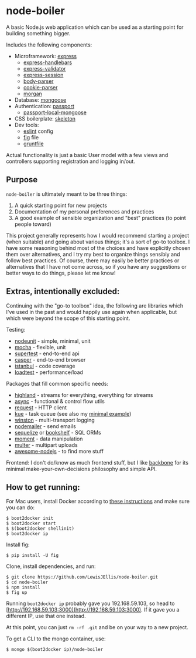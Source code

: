 # node-boiler

A basic Node.js web application which can be used as a starting point for building something bigger.

Includes the following components:
- Microframework: [express](http://expressjs.com/)
    - [express-handlebars](https://github.com/ericf/express-handlebars)
    - [express-validator](https://github.com/ctavan/express-validator)
    - [express-session](https://github.com/expressjs/session)
    - [body-parser](https://github.com/expressjs/body-parser)
    - [cookie-parser](https://github.com/expressjs/cookie-parser)
    - [morgan](https://github.com/expressjs/morgan)
- Database: [mongoose](http://mongoosejs.com/)
- Authentication: [passport](http://passportjs.org/)
    - [passport-local-mongoose](https://github.com/saintedlama/passport-local-mongoose)
- CSS boilerplate: [skeleton](http://www.getskeleton.com/)
- Dev tools:
  - [eslint](http://eslint.org/) config
  - [fig](http://www.fig.sh/) file
  - [gruntfile](http://gruntjs.com/)

Actual functionality is just a basic User model with a few views and controllers supporting registration and logging in/out.

## Purpose

`node-boiler` is ultimately meant to be three things:
  1. A quick starting point for new projects
  2. Documentation of my personal preferences and practices
  3. A good example of sensible organization and "best" practices (to point people toward)

This project generally represents how I would recommend starting a project (when suitable) and going about various things; it's a sort of go-to toolbox. I have some reasoning behind most of the choices and have explicitly chosen them over alternatives, and I try my best to organize things sensibly and follow best practices. Of course, there may easily be better practices or alternatives that I have not come across, so if you have any suggestions or better ways to do things, please let me know!

## Extras, intentionally excluded:
Continuing with the "go-to toolbox" idea, the following are libraries which I've used in the past and would happily use again when applicable, but which were beyond the scope of this starting point.

Testing:
- [nodeunit](https://github.com/caolan/nodeunit) - simple, minimal, unit
- [mocha](http://mochajs.org/) - flexible, unit
- [supertest](https://github.com/tj/supertest) - end-to-end api
- [casper](http://casperjs.org/) - end-to-end browser
- [istanbul](https://github.com/gotwarlost/istanbul) - code coverage
- [loadtest](https://github.com/alexfernandez/loadtest) - performance/load

Packages that fill common specific needs:
- [highland](http://highlandjs.org/) - streams for everything, everything for streams
- [async](https://github.com/caolan/async) - functional & control flow utils
- [request](https://github.com/request/request) - HTTP client
- [kue](https://github.com/learnboost/kue) - task queue (see also my [minimal example](https://github.com/LewisJEllis/node-kue-example))
- [winston](https://github.com/flatiron/winston) - multi-transport logging
- [nodemailer](http://nodemailer.com/) - send emails
- [sequelize](http://sequelizejs.com/) or [bookshelf](http://bookshelfjs.org/) - SQL ORMs
- [moment](http://momentjs.com/) - data manipulation
- [multer](https://github.com/expressjs/multer) - multipart uploads
- [awesome-nodejs](https://github.com/sindresorhus/awesome-nodejs) - to find more stuff

Frontend: I don't do/know as much frontend stuff, but I like [backbone](http://backbonejs.org) for its minimal make-your-own-decisions philosophy and simple API.

## How to get running:

For Mac users, install Docker according to [these instructions](https://docs.docker.com/installation/) and make sure you can do:

    $ boot2docker init
    $ boot2docker start
    $ $(boot2docker shellinit)
    $ boot2docker ip

Install fig:

    $ pip install -U fig

Clone, install dependencies, and run:

    $ git clone https://github.com/LewisJEllis/node-boiler.git
    $ cd node-boiler
    $ npm install
    $ fig up

Running `boot2docker ip` probably gave you 192.168.59.103, so head to [http://192.168.59.103:3000](http://192.168.59.103:3000). If it gave you a different IP, use that one instead.

At this point, you can just `rm -rf .git` and be on your way to a new project.

To get a CLI to the mongo container, use:

    $ mongo $(boot2docker ip)/node-boiler
